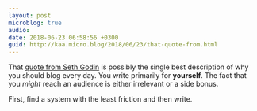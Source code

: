 ```yaml
---
layout: post
microblog: true
audio: 
date: 2018-06-23 06:58:56 +0300
guid: http://kaa.micro.blog/2018/06/23/that-quote-from.html
---
```

That [quote from Seth Godin](https://www.cjchilvers.com/blog/seth-godin-to-the-world-youre-still-not-blogging-daily?) is possibly the single best description of why you should blog every day. You write primarily for **yourself**. The fact that you _might_ reach an audience is either irrelevant or a side bonus.

First, find a system with the least friction and then write.
